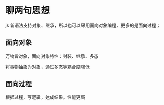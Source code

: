 # 聊两句思想

js 新语法支持对象、继承，所以也可以采用面向对象编程，更多的是面向过程；

## 面向对象

万物皆对象，面向对象特性：封装、继承、多态

将事物抽象为对象，通过多态等耦合度降低

## 面向过程

根据过程，写逻辑，达成结果。性能更高
